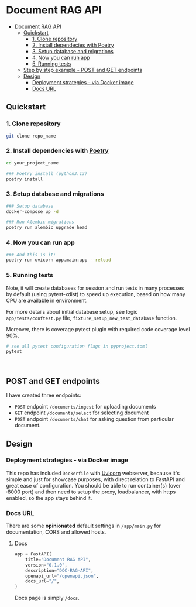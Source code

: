 
# Document RAG API

- [Document RAG API](#document-rag-api)
  - [Quickstart](#quickstart)
    - [1. Clone repository](#1-clone-repository)
    - [2. Install dependecies with Poetry](#2-install-dependecies-with-poetry)
    - [3. Setup database and migrations](#3-setup-database-and-migrations)
    - [4. Now you can run app](#4-now-you-can-run-app)
    - [5. Running tests](#6-running-tests)
  - [Step by step example - POST and GET endpoints](#step-by-step-example---post-and-get-endpoints)
  - [Design](#design)
    - [Deployment strategies - via Docker image](#deployment-strategies---via-docker-image)
    - [Docs URL](#docs-url)



## Quickstart

### 1. Clone repository

```bash
git clone repo_name
```

### 2. Install dependencies with [Poetry](https://python-poetry.org/docs/)

```bash
cd your_project_name

### Poetry install (python3.13)
poetry install
```

### 3. Setup database and migrations

```bash
### Setup database
docker-compose up -d

### Run Alembic migrations
poetry run alembic upgrade head
```

### 4. Now you can run app

```bash
### And this is it:
poetry run uvicorn app.main:app --reload

```

### 5. Running tests

Note, it will create databases for session and run tests in many processes by default (using pytest-xdist) to speed up execution, based on how many CPU are available in environment.

For more details about initial database setup, see logic `app/tests/conftest.py` file, `fixture_setup_new_test_database` function.

Moreover, there is coverage pytest plugin with required code coverage level 90%.

```bash
# see all pytest configuration flags in pyproject.toml
pytest
```

<br>


## POST and GET endpoints

I have created three endpoints:

- `POST` endpoint `/documents/ingest` for uploading documents
- `GET` endpoint `/documents/select` for selecting document
- `POST` endpoint `/documents/chat` for asking question from particular document.

## Design

### Deployment strategies - via Docker image

This repo has included `Dockerfile` with [Uvicorn](https://www.uvicorn.org/) webserver, because it's simple and just for showcase purposes, with direct relation to FastAPI and great ease of configuration. You should be able to run container(s) (over :8000 port) and then need to setup the proxy, loadbalancer, with https enabled, so the app stays behind it.

### Docs URL

There are some **opinionated** default settings in `/app/main.py` for documentation, CORS and allowed hosts.

1. Docs

    ```python
    app = FastAPI(
        title="Document RAG API",
        version="0.1.0",
        description="DOC-RAG-API",
        openapi_url="/openapi.json",
        docs_url="/",
    )
    ```

   Docs page is simply `/docs`.
